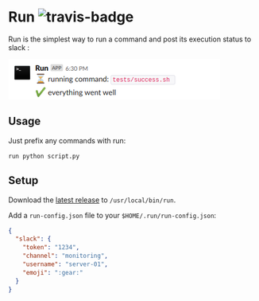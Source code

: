 # Run ![travis-badge](https://travis-ci.com/selency/run.svg?branch=master)

Run is the simplest way to run a command and post its execution status to slack :

![success](docs/success.png)

## Usage

Just prefix any commands with run:

```SHELL
run python script.py
```

## Setup

Download the [latest release](https://github.com/selency/run/releases) to `/usr/local/bin/run`.

Add a `run-config.json` file to your `$HOME/.run/run-config.json`:

```JSON
{
  "slack": {
    "token": "1234",
    "channel": "monitoring",
    "username": "server-01",
    "emoji": ":gear:"
  }
}

```
